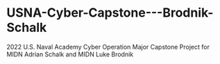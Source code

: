 # USNA-Cyber-Capstone---Brodnik-Schalk
2022 U.S. Naval Academy Cyber Operation Major Capstone Project for MIDN Adrian Schalk and MIDN Luke Brodnik
